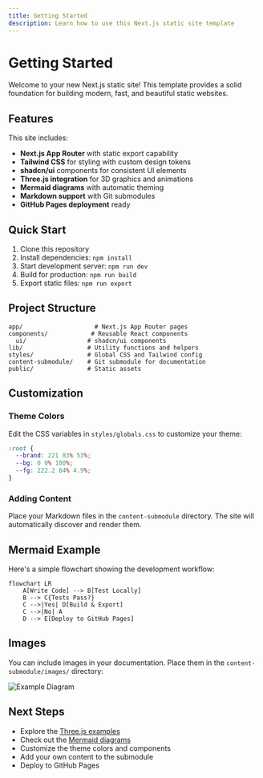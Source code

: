 ```yaml
---
title: Getting Started
description: Learn how to use this Next.js static site template
---
```


# Getting Started

Welcome to your new Next.js static site! This template provides a solid foundation for building modern, fast, and beautiful static websites.

## Features

This site includes:

- **Next.js App Router** with static export capability
- **Tailwind CSS** for styling with custom design tokens
- **shadcn/ui** components for consistent UI elements
- **Three.js integration** for 3D graphics and animations
- **Mermaid diagrams** with automatic theming
- **Markdown support** with Git submodules
- **GitHub Pages deployment** ready

## Quick Start

1. Clone this repository
2. Install dependencies: `npm install`
3. Start development server: `npm run dev`
4. Build for production: `npm run build`
5. Export static files: `npm run export`

## Project Structure

```
app/                    # Next.js App Router pages
components/            # Reusable React components
  ui/                 # shadcn/ui components
lib/                  # Utility functions and helpers
styles/               # Global CSS and Tailwind config
content-submodule/    # Git submodule for documentation
public/               # Static assets
```

## Customization

### Theme Colors

Edit the CSS variables in `styles/globals.css` to customize your theme:

```css
:root {
  --brand: 221 83% 53%;
  --bg: 0 0% 100%;
  --fg: 222.2 84% 4.9%;
}
```

### Adding Content

Place your Markdown files in the `content-submodule` directory. The site will automatically discover and render them.

## Mermaid Example

Here's a simple flowchart showing the development workflow:

```mermaid
flowchart LR
    A[Write Code] --> B[Test Locally]
    B --> C{Tests Pass?}
    C -->|Yes| D[Build & Export]
    C -->|No| A
    D --> E[Deploy to GitHub Pages]
```

## Images

You can include images in your documentation. Place them in the `content-submodule/images/` directory:

![Example Diagram](images/diagram.png)

## Next Steps

- Explore the [Three.js examples](/three)
- Check out the [Mermaid diagrams](/mermaid)
- Customize the theme colors and components
- Add your own content to the submodule
- Deploy to GitHub Pages
